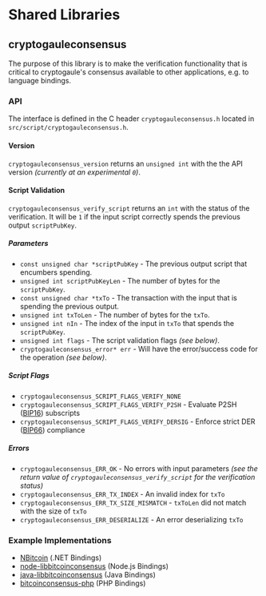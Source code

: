Shared Libraries
================

## cryptogauleconsensus

The purpose of this library is to make the verification functionality that is critical to cryptogaule's consensus available to other applications, e.g. to language bindings.

### API

The interface is defined in the C header `cryptogauleconsensus.h` located in  `src/script/cryptogauleconsensus.h`.

#### Version

`cryptogauleconsensus_version` returns an `unsigned int` with the the API version *(currently at an experimental `0`)*.

#### Script Validation

`cryptogauleconsensus_verify_script` returns an `int` with the status of the verification. It will be `1` if the input script correctly spends the previous output `scriptPubKey`.

##### Parameters
- `const unsigned char *scriptPubKey` - The previous output script that encumbers spending.
- `unsigned int scriptPubKeyLen` - The number of bytes for the `scriptPubKey`.
- `const unsigned char *txTo` - The transaction with the input that is spending the previous output.
- `unsigned int txToLen` - The number of bytes for the `txTo`.
- `unsigned int nIn` - The index of the input in `txTo` that spends the `scriptPubKey`.
- `unsigned int flags` - The script validation flags *(see below)*.
- `cryptogauleconsensus_error* err` - Will have the error/success code for the operation *(see below)*.

##### Script Flags
- `cryptogauleconsensus_SCRIPT_FLAGS_VERIFY_NONE`
- `cryptogauleconsensus_SCRIPT_FLAGS_VERIFY_P2SH` - Evaluate P2SH ([BIP16](https://github.com/bitcoin/bips/blob/master/bip-0016.mediawiki)) subscripts
- `cryptogauleconsensus_SCRIPT_FLAGS_VERIFY_DERSIG` - Enforce strict DER ([BIP66](https://github.com/bitcoin/bips/blob/master/bip-0066.mediawiki)) compliance

##### Errors
- `cryptogauleconsensus_ERR_OK` - No errors with input parameters *(see the return value of `cryptogauleconsensus_verify_script` for the verification status)*
- `cryptogauleconsensus_ERR_TX_INDEX` - An invalid index for `txTo`
- `cryptogauleconsensus_ERR_TX_SIZE_MISMATCH` - `txToLen` did not match with the size of `txTo`
- `cryptogauleconsensus_ERR_DESERIALIZE` - An error deserializing `txTo`

### Example Implementations
- [NBitcoin](https://github.com/NicolasDorier/NBitcoin/blob/master/NBitcoin/Script.cs#L814) (.NET Bindings)
- [node-libbitcoinconsensus](https://github.com/bitpay/node-libbitcoinconsensus) (Node.js Bindings)
- [java-libbitcoinconsensus](https://github.com/dexX7/java-libbitcoinconsensus) (Java Bindings)
- [bitcoinconsensus-php](https://github.com/Bit-Wasp/bitcoinconsensus-php) (PHP Bindings)
